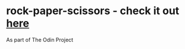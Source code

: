 # rock-paper-scissors - check it out [here](https://vrindabajaj.github.io/rock-paper-scissors/)
As part of The Odin Project
